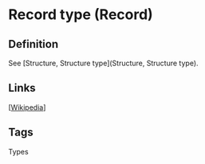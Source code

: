# Record type (Record)

## Definition
See [Structure, Structure type](Structure, Structure type).

## Links


[[Wikipedia](http://en.wikipedia.org/wiki/Record_(computer_science))]

## Tags
Types



